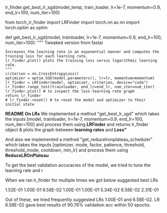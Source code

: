 lr_finder.get_best_lr_sgd(model_temp, train_loader, lr=1e-7, momentum=0.9, end_lr=100, num_iter=100)

from torch_lr_finder import LRFinder
import torch.nn as nn
import torch.optim as optim



def get_best_lr_sgd(model, trainloader, lr=1e-7, momentum=0.9, end_lr=100, num_iter=100):
    """
    Tweaked version from fastai
    
    Increases the learning rate in an exponential manner and computes the training loss for each learning rate. 
    lr_finder.plot() plots the training loss versus logarithmic learning rate.
    """
    criterion = nn.CrossEntropyLoss()
    optimizer = optim.SGD(model.parameters(), lr=lr, momentum=momentum)
    lr_finder = LRFinder(model, optimizer, criterion, device="cuda")
    lr_finder.range_test(trainloader, end_lr=end_lr, num_iter=num_iter)
    lr_finder.plot() # to inspect the loss-learning rate graph
    return lr_finder
    # lr_finder.reset() # to reset the model and optimizer to their initial state
    
**README On LRs**
We implemented a method "get_best_lr_sgd" which takes the inputs [model, trainloader, lr=1e-7, momentum=0.9, end_lr=100, num_iter=100] and process them
using **LRFinder** and returns lr_finder object & plots the graph between **learning rates** and **Loss"**

And also we implemented a method "get_reducelronplateau_scheduler" which takes the inputs [optimizer, mode, factor, patience, threshold, threshold_mode, cooldown,
min_lr] and process them using **ReduceLROnPlateau**

To get the best validation accuracies of the model, we tried to tune the learning rate and r


When we ran lr_finder for multiple times we got below suggested best LRs

1.52E-01
1.00E-01
6.58E-02
1.00E-01
1.00E-01
5.34E-02
6.58E-02
2.31E-01

Out of these, we tried frequently suggested LRs 1.00E-01 and 6.58E-02. LR 6.58E-02 gave best results of 90.76% validation acc within 50 epochs.
